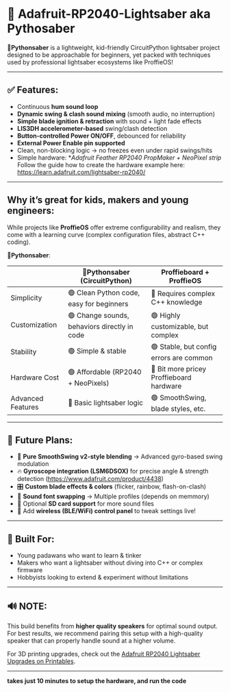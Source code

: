 # 🌟 Adafruit-RP2040-Lightsaber aka  Pythosaber
**🐍Pythonsaber** is a lightweight, kid-friendly CircuitPython lightsaber project designed to be approachable for beginners, yet packed with techniques used by professional lightsaber ecosystems like ProffieOS!

---

## ✅ Features:

- Continuous **hum sound loop**
- **Dynamic swing & clash sound mixing** (smooth audio, no interruption)
- **Simple blade ignition & retraction** with sound + light fade effects
- **LIS3DH accelerometer-based** swing/clash detection
- **Button-controlled Power ON/OFF**, debounced for reliability
- **External Power Enable pin supported**
- Clean, non-blocking logic → no freezes even under rapid swings/hits
- Simple hardware: **Adafruit Feather RP2040 PropMaker + NeoPixel strip*
    Follow the guide how to create the hardware example here: https://learn.adafruit.com/lightsaber-rp2040/

---

## **Why it’s great for kids, makers and young engineers:**

While projects like **ProffieOS** offer extreme configurability and realism, they come with a learning curve (complex configuration files, abstract C++ coding).

**🐍Pythonsaber**:

|                    | **🐍Pythonsaber (CircuitPython)**              | **Proffieboard + ProffieOS**          |
|--------------------|--------------------------------------------|--------------------------------------|
| Simplicity         | 🟢 Clean Python code, easy for beginners    | 🔴 Requires complex C++ knowledge|
| Customization      | 🟢 Change sounds, behaviors directly in code| 🟢 Highly customizable, but complex   |
| Stability          | 🟢 Simple & stable                          | 🟢 Stable, but config errors are common   |
| Hardware Cost      | 🟢 Affordable (RP2040 + NeoPixels)          | 🔴 Bit more pricey Proffieboard hardware |
| Advanced Features  | 🔴 Basic lightsaber logic                        | 🟢 SmoothSwing, blade styles, etc.    |

---

## 🚀 **Future Plans:**

- 🎯 **Pure SmoothSwing v2-style blending** → Advanced gyro-based swing modulation
- 🔥 **Gyroscope integration (LSM6DSOX)** for precise angle & strength detection (https://www.adafruit.com/product/4438)
- 🎛️ **Custom blade effects & colors** (flicker, rainbow, flash-on-clash)
- 📀 **Sound font swapping** → Multiple profiles (depends on memmory)
- 💾 Optional **SD card support** for more sound files
- 📡 Add **wireless (BLE/WiFi) control panel** to tweak settings live!

---

## 🔧 **Built For:**

- Young padawans who want to learn & tinker
- Makers who want a lightsaber without diving into C++ or complex firmware
- Hobbyists looking to extend & experiment without limitations

---

## 🔊 **NOTE:**
This build benefits from **higher quality speakers** for optimal sound output. For best results, we recommend pairing this setup with a high-quality speaker that can properly handle sound at a higher volume.

For 3D printing upgrades, check out the [Adafruit RP2040 Lightsaber Upgrades on Printables](https://www.printables.com/model/1231510-adafruit-rp2040-lightsaber-upgrades).

---

**takes just 10 minutes to setup the hardware, and run the code**  



